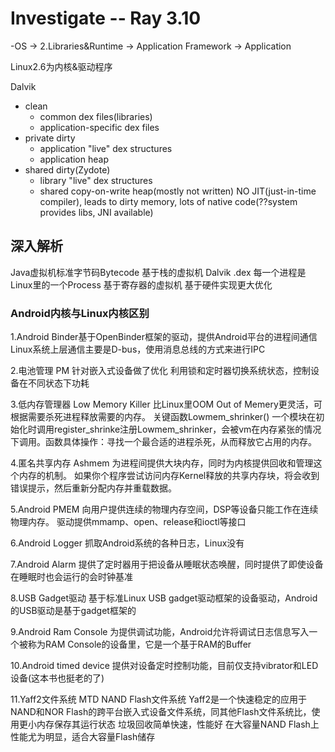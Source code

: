 # Investigate -- Ray 3.10

-OS -> 2.Libraries&Runtime -> Application Framework -> Application

Linux2.6为内核&驱动程序

Dalvik
- clean
	- common dex files\(libraries\)
	- application-specific dex files
- private dirty
	- application "live" dex structures
	- application heap
- shared dirty\(Zydote\)
	- library "live" dex structures
	- shared copy-on-write heap\(mostly not written\)
NO JIT\(just-in-time compiler\), leads to dirty memory, lots of native code\(??system provides libs, JNI available\)

## 深入解析
Java虚拟机标准字节码Bytecode  基于栈的虚拟机
Dalvik .dex 每一个进程是Linux里的一个Process 基于寄存器的虚拟机 基于硬件实现更大优化

### Android内核与Linux内核区别
1.Android Binder基于OpenBinder框架的驱动，提供Android平台的进程间通信
Linux系统上层通信主要是D-bus，使用消息总线的方式来进行IPC

2.电池管理 PM
针对嵌入式设备做了优化
利用锁和定时器切换系统状态，控制设备在不同状态下功耗

3.低内存管理器 Low Memory Killer
比Linux里OOM Out of Memery更灵活，可根据需要杀死进程释放需要的内存。
关键函数Lowmem_shrinker\(\)
一个模块在初始化时调用register_shrinke注册Lowmem_shrinker，会被vm在内存紧张的情况下调用。函数具体操作：寻找一个最合适的进程杀死，从而释放它占用的内存。

4.匿名共享内存 Ashmem
为进程间提供大块内存，同时为内核提供回收和管理这个内存的机制。
如果你个程序尝试访问内存Kernel释放的共享内存块，将会收到错误提示，然后重新分配内存并重载数据。

5.Android PMEM
向用户提供连续的物理内存空间，DSP等设备只能工作在连续物理内存。
驱动提供mmamp、open、release和ioctl等接口

6.Android Logger
抓取Android系统的各种日志，Linux没有

7.Android Alarm
提供了定时器用于把设备从睡眠状态唤醒，同时提供了即使设备在睡眠时也会运行的会时钟基准

8.USB Gadget驱动
基于标准Linux USB gadget驱动框架的设备驱动，Android的USB驱动是基于gadget框架的

9.Android Ram Console
为提供调试功能，Android允许将调试日志信息写入一个被称为RAM Console的设备里，它是一个基于RAM的Buffer

10.Android timed device
提供对设备定时控制功能，目前仅支持vibrator和LED设备\(这本书也挺老的了\)

11.Yaff2文件系统
MTD NAND Flash文件系统
Yaff2是一个快速稳定的应用于NAND和NOR Flash的跨平台嵌入式设备文件系统，同其他Flash文件系统比，使用更小内存保存其运行状态
垃圾回收简单快速，性能好
在大容量NAND Flash上性能尤为明显，适合大容量Flash储存